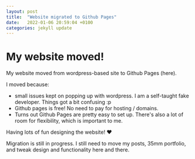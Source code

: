 ```yaml
---
layout: post
title:  "Website migrated to Github Pages"
date:   2022-01-06 20:59:04 +0100
categories: jekyll update
---
```

# My website moved!

My website moved from wordpress-based site to Github Pages (here).

I moved because:
* small issues kept on popping up with wordpress. I am a self-taught fake developer. Things got a bit confusing :p 
* Github pages is free! No need to pay for hosting / domains.
* Turns out Github Pages are pretty easy to set up. There's also a lot of room for flexibility, which is important to me.

Having lots of fun designing the website! ♥️

Migration is still in progress. I still need to move my posts, 35mm portfolio, and tweak design and functionality here and there. 

[anjeehye.xyz]: https://anjeehye.xyz
